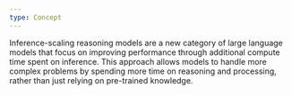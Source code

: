 ```yaml
---
type: Concept
---
```


Inference-scaling reasoning models are a new category of large language models that focus on improving performance through additional compute time spent on inference. This approach allows models to handle more complex problems by spending more time on reasoning and processing, rather than just relying on pre-trained knowledge.
